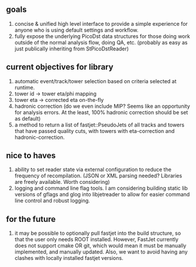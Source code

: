## goals

1) concise & unified high level interface to provide a simple experience for anyone who is using default settings and workflow.
2) fully expose the underlying PicoDst data structures for those doing work outside of the normal analysis flow, doing QA, etc. (probably as easy as just publically inheriting from StPicoDstReader)

## current objectives for library 

1) automatic event/track/tower selection based on criteria selected at runtime.
2) tower id -> tower eta/phi mapping
3) tower eta -> corrected eta on-the-fly
4) hadronic correction (do we even include MIP? Seems like an opportunity for analysis errors. At the least, 100% hadronic correction should be set as default)
5) a method to return a list of fastjet::PseudoJets of all tracks and towers that have passed quality cuts, with towers with eta-correction and hadronic-correction.
  
## nice to haves

1) ability to set reader state via external configuration to reduce the frequency of recompilation. (JSON or XML parsing needed? Libraries are freely available. Worth considering)
2) logging and command line flag tools. I am considering building static lib versions of gflags and glog into libjetreader to allow for easier command line control and robust logging.

## for the future

1) it may be possible to optionally pull fastjet into the build structure, so that the user only needs ROOT installed. However, FastJet currently does not support cmake OR git, which would mean it must be manually implemented, and manually updated. Also, we want to avoid having any clashes with locally installed fastjet versions.
